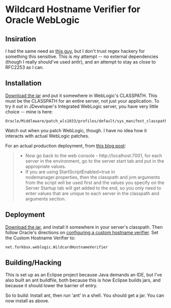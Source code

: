 # Wildcard Hostname Verifier for Oracle WebLogic

## Insiration

I had the same need as [this guy](http://jandrewthompson.blogspot.com/2010/04/weblogic-and-wildcard-ssl-certificates.html), but I don't trust regex hackery for something this sensitive. This is my attempt -- no external dependencies (though I really should've used antlr), and an attempt to stay as close to RFC2253 as I can.

## Installation

[Download the jar][download] and put it somewhere in WebLogic's CLASSPATH. This must be the CLASSPATH for an entire server, not just your application. To try it out in JDeveloper's Integrated WebLogic server, you have very little choice -- mine is here:

    Oracle/Middleware/patch_wls1033/profiles/default/sys_manifest_classpath/weblogic_patch.jar

Watch out when you patch WebLogic, though. I have no idea how it interacts with actual WebLogic patches.

For an actual production deployment, from [this blog post](http://blogs.oracle.com/jamesbayer/2010/01/weblogic_nodemanager_quick_sta.html):

> * Now go back to the web console - http://localhost:7001, for each server in the environment, go to the server start tab and put in the appropriate values.
> * If you are using StartScriptEnabled=true in nodemanager.properties, then the classpath and jvm arguments from the script will be used first and the values you specify on the Server Startup tab will get added to the end, so you only need to enter values that are unique to each server in the classpath and arguments section.

## Deployment

[Download the jar][download], and install it somewhere in your server's classpath. Then follow Oracle's directions on [configuring a custom hostname verifier](http://download.oracle.com/docs/cd/E12840_01/wls/docs103/ConsoleHelp/taskhelp/security/ConfigureACustomHostNameVerifier.html). Set the Custom Hostname Verifier to:

    net.forkbox.weblogic.WildcardHostnameVerifier

## Building/Hacking

This is set up as an Eclipse project because Java demands an IDE, but I've also built an ant buildfile, both because this is how Eclipse builds jars, and because it should lower the barrier of entry.

So to build: Install ant, then run 'ant' in a shell. You should get a jar. You can now install as above.

  [download]: http://github.com/masover/wildcard-hostname-verifier/downloads
